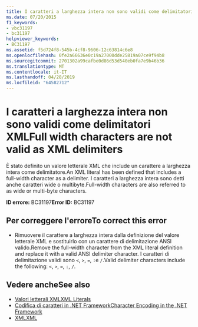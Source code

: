 ```yaml
---
title: I caratteri a larghezza intera non sono validi come delimitatori XML
ms.date: 07/20/2015
f1_keywords:
- vbc31197
- bc31197
helpviewer_keywords:
- BC31197
ms.assetid: f5d724f8-545b-4cf8-9606-12c63814c6e8
ms.openlocfilehash: 0fe2a66636e0c19a27000dde25819a07ce9f94b8
ms.sourcegitcommit: 2701302a99cafbe0d86d53d540eb0fa7e9b46b36
ms.translationtype: MT
ms.contentlocale: it-IT
ms.lasthandoff: 04/28/2019
ms.locfileid: "64582712"
---
```

# <a name="full-width-characters-are-not-valid-as-xml-delimiters"></a><span data-ttu-id="5d1c1-102">I caratteri a larghezza intera non sono validi come delimitatori XML</span><span class="sxs-lookup"><span data-stu-id="5d1c1-102">Full width characters are not valid as XML delimiters</span></span>
<span data-ttu-id="5d1c1-103">È stato definito un valore letterale XML che include un carattere a larghezza intera come delimitatore.</span><span class="sxs-lookup"><span data-stu-id="5d1c1-103">An XML literal has been defined that includes a full-width character as a delimiter.</span></span> <span data-ttu-id="5d1c1-104">I caratteri a larghezza intera sono detti anche caratteri wide o multibyte.</span><span class="sxs-lookup"><span data-stu-id="5d1c1-104">Full-width characters are also referred to as wide or multi-byte characters.</span></span>  
  
 <span data-ttu-id="5d1c1-105">**ID errore:** BC31197</span><span class="sxs-lookup"><span data-stu-id="5d1c1-105">**Error ID:** BC31197</span></span>  
  
## <a name="to-correct-this-error"></a><span data-ttu-id="5d1c1-106">Per correggere l'errore</span><span class="sxs-lookup"><span data-stu-id="5d1c1-106">To correct this error</span></span>  
  
- <span data-ttu-id="5d1c1-107">Rimuovere il carattere a larghezza intera dalla definizione del valore letterale XML e sostituirlo con un carattere di delimitazione ANSI valido.</span><span class="sxs-lookup"><span data-stu-id="5d1c1-107">Remove the full-width character from the XML literal definition and replace it with a valid ANSI delimiter character.</span></span> <span data-ttu-id="5d1c1-108">I caratteri di delimitazione validi sono `<`, `>`, `=`, `:`e `/`.</span><span class="sxs-lookup"><span data-stu-id="5d1c1-108">Valid delimiter characters include the following: `<`, `>`, `=`, `:`, `/`.</span></span>  
  
## <a name="see-also"></a><span data-ttu-id="5d1c1-109">Vedere anche</span><span class="sxs-lookup"><span data-stu-id="5d1c1-109">See also</span></span>

- [<span data-ttu-id="5d1c1-110">Valori letterali XML</span><span class="sxs-lookup"><span data-stu-id="5d1c1-110">XML Literals</span></span>](../../visual-basic/language-reference/xml-literals/index.md)
- [<span data-ttu-id="5d1c1-111">Codifica di caratteri in .NET Framework</span><span class="sxs-lookup"><span data-stu-id="5d1c1-111">Character Encoding in the .NET Framework</span></span>](../../standard/base-types/character-encoding.md)
- [<span data-ttu-id="5d1c1-112">XML</span><span class="sxs-lookup"><span data-stu-id="5d1c1-112">XML</span></span>](../../visual-basic/programming-guide/language-features/xml/index.md)

